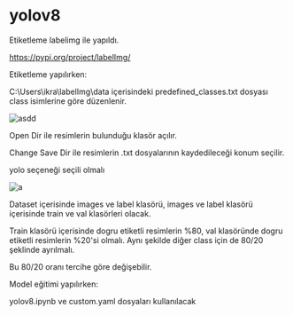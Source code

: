 # yolov8

Etiketleme labelimg ile yapıldı. 

https://pypi.org/project/labelImg/

Etiketleme yapılırken:

C:\Users\ikra\labelImg\data içerisindeki predefined_classes.txt dosyası class isimlerine göre düzenlenir.

![asdd](https://user-images.githubusercontent.com/62421679/225256359-75e70d0d-f5da-482b-9285-0beb619af8bd.PNG)

Open Dir ile resimlerin bulunduğu klasör açılır.

Change Save Dir ile resimlerin .txt dosyalarının kaydedileceği konum seçilir.

yolo seçeneği seçili olmalı

![a](https://user-images.githubusercontent.com/62421679/228286555-4040fb92-a438-4a2a-85e7-0d83cc8f14df.png)

Dataset içerisinde images ve label klasörü, images ve label klasörü içerisinde train ve val klasörleri olacak. 

Train klasörü içerisinde dogru etiketli resimlerin %80, val klasöründe dogru etiketli resimlerin %20'si olmalı. Aynı şekilde diğer class için de 80/20 şeklinde ayrılmalı.

Bu 80/20 oranı tercihe göre değişebilir.

Model eğitimi yapılırken:

yolov8.ipynb ve custom.yaml dosyaları kullanılacak
